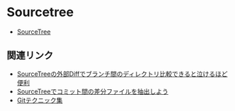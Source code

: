 # Sourcetree

- [SourceTree](https://ja.atlassian.com/software/sourcetree)


## 関連リンク
- [SourceTreeの外部Diffでブランチ間のディレクトリ比較できると泣けるほど便利](http://qiita.com/ma-tu/items/b3ee498653774e3e3e75)
- [SourceTreeでコミット間の差分ファイルを抽出しよう](https://ics.media/entry/4475)
- [Gitテクニック集](https://ics.media/tutorial-git)

